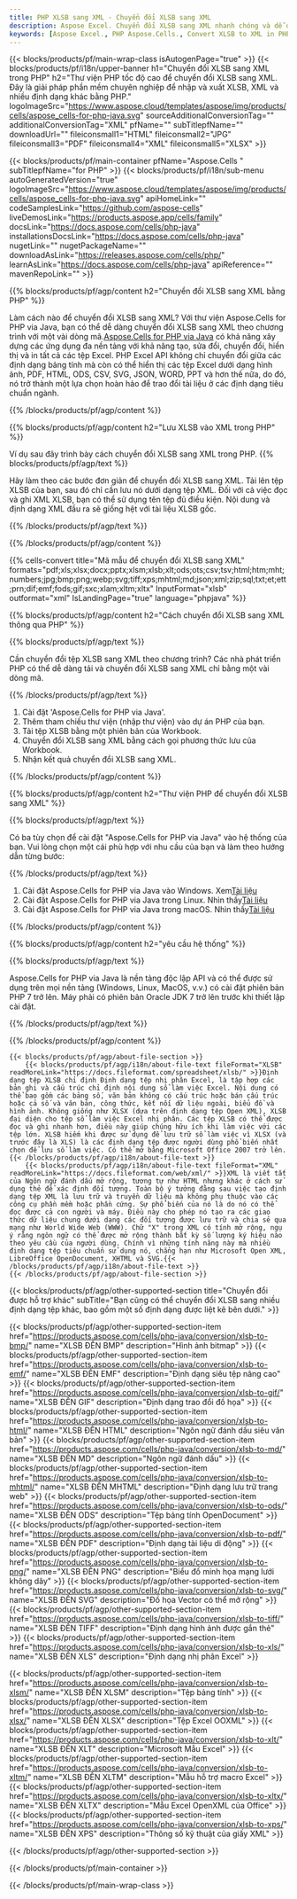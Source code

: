 ```yaml
---
title: PHP XLSB sang XML - Chuyển đổi XLSB sang XML
description: Aspose Excel. Chuyển đổi XLSB sang XML nhanh chóng và dễ dàng với Aspose.Cells. PHP XLSB sang XML. PHP Lưu XLSB vào XML. Lưu XLSB dưới dạng XML bằng PHP.
keywords: [Aspose Excel., PHP Aspose.Cells., Convert XLSB to XML in PHP., Save XLSB to XML using PHP., PHP XLSB to XML saveformat., XLSB to XML Converter., PHP Save XLSB as XML]
---
```

{{< blocks/products/pf/main-wrap-class isAutogenPage="true" >}}
{{< blocks/products/pf/i18n/upper-banner h1="Chuyển đổi XLSB sang XML trong PHP" h2="Thư viện PHP tốc độ cao để chuyển đổi XLSB sang XML. Đây là giải pháp phần mềm chuyên nghiệp để nhập và xuất XLSB, XML và nhiều định dạng khác bằng PHP." logoImageSrc="https://www.aspose.cloud/templates/aspose/img/products/cells/aspose_cells-for-php-java.svg" sourceAdditionalConversionTag="" additionalConversionTag="XML" pfName="" subTitlepfName="" downloadUrl="" fileiconsmall1="HTML" fileiconsmall2="JPG" fileiconsmall3="PDF" fileiconsmall4="XML" fileiconsmall5="XLSX" >}}

{{< blocks/products/pf/main-container pfName="Aspose.Cells " subTitlepfName="for PHP" >}}
{{< blocks/products/pf/i18n/sub-menu autoGeneratedVersion="true" logoImageSrc="https://www.aspose.cloud/templates/aspose/img/products/cells/aspose_cells-for-php-java.svg" apiHomeLink="" codeSamplesLink="https://github.com/aspose-cells" liveDemosLink="https://products.aspose.app/cells/family" docsLink="https://docs.aspose.com/cells/php-java" installationsDocsLink="https://docs.aspose.com/cells/php-java" nugetLink="" nugetPackageName="" downloadAsLink="https://releases.aspose.com/cells/php/" learnAsLink="https://docs.aspose.com/cells/php-java" apiReference="" mavenRepoLink="" >}}


{{% blocks/products/pf/agp/content h2="Chuyển đổi XLSB sang XML bằng PHP" %}}

 Làm cách nào để chuyển đổi XLSB sang XML? Với thư viện Aspose.Cells for PHP via Java, bạn có thể dễ dàng chuyển đổi XLSB sang XML theo chương trình với một vài dòng mã.[Aspose.Cells for PHP via Java](https://products.aspose.com/cells/php-java/) có khả năng xây dựng các ứng dụng đa nền tảng với khả năng tạo, sửa đổi, chuyển đổi, hiển thị và in tất cả các tệp Excel. PHP Excel API không chỉ chuyển đổi giữa các định dạng bảng tính mà còn có thể hiển thị các tệp Excel dưới dạng hình ảnh, PDF, HTML, ODS, CSV, SVG, JSON, WORD, PPT và hơn thế nữa, do đó, nó trở thành một lựa chọn hoàn hảo để trao đổi tài liệu ở các định dạng tiêu chuẩn ngành.
 
{{% /blocks/products/pf/agp/content %}}

{{% blocks/products/pf/agp/content h2="Lưu XLSB vào XML trong PHP" %}}

Ví dụ sau đây trình bày cách chuyển đổi XLSB sang XML trong PHP.
{{% blocks/products/pf/agp/text %}}

Hãy làm theo các bước đơn giản để chuyển đổi XLSB sang XML. Tải lên tệp XLSB của bạn, sau đó chỉ cần lưu nó dưới dạng tệp XML. Đối với cả việc đọc và ghi XML XLSB, bạn có thể sử dụng tên tệp đủ điều kiện. Nội dung và định dạng XML đầu ra sẽ giống hệt với tài liệu XLSB gốc.

{{% /blocks/products/pf/agp/text %}}

{{% /blocks/products/pf/agp/content %}}

{{% cells-convert title="Mã mẫu để chuyển đổi XLSB sang XML" formats="pdf;xls;xlsx;docx;pptx;xlsm;xlsb;xlt;ods;ots;csv;tsv;html;htm;mht;numbers;jpg;bmp;png;webp;svg;tiff;xps;mhtml;md;json;xml;zip;sql;txt;et;ett;prn;dif;emf;fods;gif;sxc;xlam;xltm;xltx" InputFormat="xlsb" outformat="xml" IsLandingPage="true" language="phpjava" %}}

{{% blocks/products/pf/agp/content h2="Cách chuyển đổi XLSB sang XML thông qua PHP" %}}

{{% blocks/products/pf/agp/text %}}

Cần chuyển đổi tệp XLSB sang XML theo chương trình? Các nhà phát triển PHP có thể dễ dàng tải và chuyển đổi XLSB sang XML chỉ bằng một vài dòng mã.

{{% /blocks/products/pf/agp/text %}}

1.  Cài đặt 'Aspose.Cells for PHP via Java'.
1.  Thêm tham chiếu thư viện (nhập thư viện) vào dự án PHP của bạn.
1.  Tải tệp XLSB bằng một phiên bản của Workbook.
1.  Chuyển đổi XLSB sang XML bằng cách gọi phương thức lưu của Workbook.
1.  Nhận kết quả chuyển đổi XLSB sang XML.

{{% /blocks/products/pf/agp/content %}}

{{% blocks/products/pf/agp/content h2="Thư viện PHP để chuyển đổi XLSB sang XML" %}}

{{% blocks/products/pf/agp/text %}}

Có ba tùy chọn để cài đặt "Aspose.Cells for PHP via Java" vào hệ thống của bạn. Vui lòng chọn một cái phù hợp với nhu cầu của bạn và làm theo hướng dẫn từng bước:

{{% /blocks/products/pf/agp/text %}}

1.  Cài đặt Aspose.Cells for PHP via Java vào Windows. Xem[Tài liệu](https://docs.aspose.com/cells/php-java/setup-and-installation-guidelines/#windows)
1.  Cài đặt Aspose.Cells for PHP via Java trong Linux. Nhìn thấy[Tài liệu](https://docs.aspose.com/cells/php-java/setup-and-installation-guidelines/#linux)
1.  Cài đặt Aspose.Cells for PHP via Java trong macOS. Nhìn thấy[Tài liệu](https://docs.aspose.com/cells/php-java/setup-and-installation-guidelines/#mac)

{{% /blocks/products/pf/agp/content %}}

{{% blocks/products/pf/agp/content h2="yêu cầu hệ thống" %}}

{{% blocks/products/pf/agp/text %}}

Aspose.Cells for PHP via Java là nền tảng độc lập API và có thể được sử dụng trên mọi nền tảng (Windows, Linux, MacOS, v.v.) có cài đặt phiên bản PHP 7 trở lên. Máy phải có phiên bản Oracle JDK 7 trở lên trước khi thiết lập cài đặt.
 
{{% /blocks/products/pf/agp/text %}}


{{% /blocks/products/pf/agp/content %}}

<!-- aboutfile Starts -->
    {{< blocks/products/pf/agp/about-file-section >}}
        {{< blocks/products/pf/agp/i18n/about-file-text fileFormat="XLSB" readMoreLink="https://docs.fileformat.com/spreadsheet/xlsb/" >}}Định dạng tệp XLSB chỉ định Định dạng tệp nhị phân Excel, là tập hợp các bản ghi và cấu trúc chỉ định nội dung sổ làm việc Excel. Nội dung có thể bao gồm các bảng số, văn bản không có cấu trúc hoặc bán cấu trúc hoặc cả số và văn bản, công thức, kết nối dữ liệu ngoài, biểu đồ và hình ảnh. Không giống như XLSX (dựa trên định dạng tệp Open XML), XLSB đại diện cho tệp sổ làm việc Excel nhị phân. Các tệp XLSB có thể được đọc và ghi nhanh hơn, điều này giúp chúng hữu ích khi làm việc với các tệp lớn. XLSB hiếm khi được sử dụng để lưu trữ sổ làm việc vì XLSX (và trước đây là XLS) là các định dạng tệp được người dùng phổ biến nhất chọn để lưu sổ làm việc. Có thể mở bằng Microsoft Office 2007 trở lên.{{< /blocks/products/pf/agp/i18n/about-file-text >}}
        {{< blocks/products/pf/agp/i18n/about-file-text fileFormat="XML" readMoreLink="https://docs.fileformat.com/web/xml/" >}}XML là viết tắt của Ngôn ngữ đánh dấu mở rộng, tương tự như HTML nhưng khác ở cách sử dụng thẻ để xác định đối tượng. Toàn bộ ý tưởng đằng sau việc tạo định dạng tệp XML là lưu trữ và truyền dữ liệu mà không phụ thuộc vào các công cụ phần mềm hoặc phần cứng. Sự phổ biến của nó là do nó có thể đọc được cả con người và máy. Điều này cho phép nó tạo ra các giao thức dữ liệu chung dưới dạng các đối tượng được lưu trữ và chia sẻ qua mạng như World Wide Web (WWW). Chữ "X" trong XML có tính mở rộng, ngụ ý rằng ngôn ngữ có thể được mở rộng thành bất kỳ số lượng ký hiệu nào theo yêu cầu của người dùng. Chính vì những tính năng này mà nhiều định dạng tệp tiêu chuẩn sử dụng nó, chẳng hạn như Microsoft Open XML, LibreOffice OpenDocument, XHTML và SVG.{{< /blocks/products/pf/agp/i18n/about-file-text >}}
    {{< /blocks/products/pf/agp/about-file-section >}}
<!-- aboutfile Ends -->

{{< blocks/products/pf/agp/other-supported-section title="Chuyển đổi được hỗ trợ khác" subTitle="Bạn cũng có thể chuyển đổi XLSB sang nhiều định dạng tệp khác, bao gồm một số định dạng được liệt kê bên dưới." >}}

{{< blocks/products/pf/agp/other-supported-section-item href="https://products.aspose.com/cells/php-java/conversion/xlsb-to-bmp/" name="XLSB ĐẾN BMP" description="Hình ảnh bitmap" >}}
{{< blocks/products/pf/agp/other-supported-section-item href="https://products.aspose.com/cells/php-java/conversion/xlsb-to-emf/" name="XLSB ĐẾN EMF" description="Định dạng siêu tệp nâng cao" >}}
{{< blocks/products/pf/agp/other-supported-section-item href="https://products.aspose.com/cells/php-java/conversion/xlsb-to-gif/" name="XLSB ĐẾN GIF" description="Định dạng trao đổi đồ họa" >}}
{{< blocks/products/pf/agp/other-supported-section-item href="https://products.aspose.com/cells/php-java/conversion/xlsb-to-html/" name="XLSB ĐẾN HTML" description="Ngôn ngữ đánh dấu siêu văn bản" >}}
{{< blocks/products/pf/agp/other-supported-section-item href="https://products.aspose.com/cells/php-java/conversion/xlsb-to-md/" name="XLSB ĐẾN MD" description="Ngôn ngữ đánh dấu" >}}
{{< blocks/products/pf/agp/other-supported-section-item href="https://products.aspose.com/cells/php-java/conversion/xlsb-to-mhtml/" name="XLSB ĐẾN MHTML" description="Định dạng lưu trữ trang web" >}}
{{< blocks/products/pf/agp/other-supported-section-item href="https://products.aspose.com/cells/php-java/conversion/xlsb-to-ods/" name="XLSB ĐẾN ODS" description="Tệp bảng tính OpenDocument" >}}
{{< blocks/products/pf/agp/other-supported-section-item href="https://products.aspose.com/cells/php-java/conversion/xlsb-to-pdf/" name="XLSB ĐẾN PDF" description="Định dạng tài liệu di động" >}}
{{< blocks/products/pf/agp/other-supported-section-item href="https://products.aspose.com/cells/php-java/conversion/xlsb-to-png/" name="XLSB ĐẾN PNG" description="Biểu đồ minh họa mạng lưới không dây" >}}
{{< blocks/products/pf/agp/other-supported-section-item href="https://products.aspose.com/cells/php-java/conversion/xlsb-to-svg/" name="XLSB ĐẾN SVG" description="Đồ họa Vector có thể mở rộng" >}}
{{< blocks/products/pf/agp/other-supported-section-item href="https://products.aspose.com/cells/php-java/conversion/xlsb-to-tiff/" name="XLSB ĐẾN TIFF" description="Định dạng hình ảnh được gắn thẻ" >}}
{{< blocks/products/pf/agp/other-supported-section-item href="https://products.aspose.com/cells/php-java/conversion/xlsb-to-xls/" name="XLSB ĐẾN XLS" description="Định dạng nhị phân Excel" >}}

{{< blocks/products/pf/agp/other-supported-section-item href="https://products.aspose.com/cells/php-java/conversion/xlsb-to-xlsm/" name="XLSB ĐẾN XLSM" description="Tệp bảng tính" >}}
{{< blocks/products/pf/agp/other-supported-section-item href="https://products.aspose.com/cells/php-java/conversion/xlsb-to-xlsx/" name="XLSB ĐẾN XLSX" description="Tệp Excel OOXML" >}}
{{< blocks/products/pf/agp/other-supported-section-item href="https://products.aspose.com/cells/php-java/conversion/xlsb-to-xlt/" name="XLSB ĐẾN XLT" description="Microsoft Mẫu Excel" >}}
{{< blocks/products/pf/agp/other-supported-section-item href="https://products.aspose.com/cells/php-java/conversion/xlsb-to-xltm/" name="XLSB ĐẾN XLTM" description="Mẫu hỗ trợ macro Excel" >}}
{{< blocks/products/pf/agp/other-supported-section-item href="https://products.aspose.com/cells/php-java/conversion/xlsb-to-xltx/" name="XLSB ĐẾN XLTX" description="Mẫu Excel OpenXML của Office" >}}
{{< blocks/products/pf/agp/other-supported-section-item href="https://products.aspose.com/cells/php-java/conversion/xlsb-to-xps/" name="XLSB ĐẾN XPS" description="Thông số kỹ thuật của giấy XML" >}}

{{< /blocks/products/pf/agp/other-supported-section >}}

{{< /blocks/products/pf/main-container >}}
    
{{< /blocks/products/pf/main-wrap-class >}}

